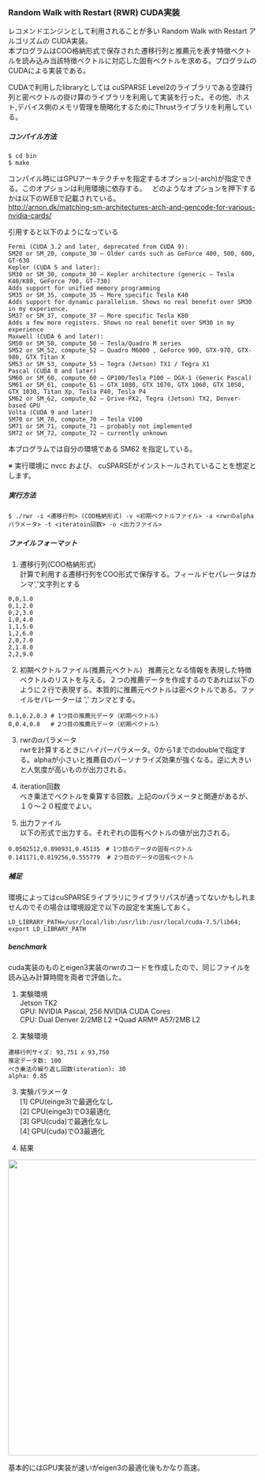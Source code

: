 ### Random Walk with Restart (RWR) CUDA実装  
レコメンドエンジンとして利用されることが多い Random Walk with Restart アルゴリズムの CUDA実装。  
本プログラムはCOO格納形式で保存された遷移行列と推薦元を表す特徴ベクトルを読み込み当該特徴ベクトルに対応した固有ベクトルを求める。プログラムのCUDAによる実装である。  

CUDAで利用したlibraryとしては cuSPARSE Level2のライブラリである空疎行列と密ベクトルの掛け算のライブラリを利用して実装を行った。その他、ホスト,デバイス側のメモリ管理を簡略化するためにThrustライブラリを利用している。

##### コンパイル方法
```
$ cd bin 
$ make
```
コンパイル時にはGPUアーキテクチャを指定するオプション(-arch)が指定できる。このオプションは利用環境に依存する。  
どのようなオプションを押下するかは以下のWEBで記載されている。  
http://arnon.dk/matching-sm-architectures-arch-and-gencode-for-various-nvidia-cards/  

引用すると以下のようになっている  

```
Fermi (CUDA 3.2 and later, deprecated from CUDA 9):
SM20 or SM_20, compute_30 – Older cards such as GeForce 400, 500, 600, GT-630
Kepler (CUDA 5 and later):
SM30 or SM_30, compute_30 – Kepler architecture (generic – Tesla K40/K80, GeForce 700, GT-730)
Adds support for unified memory programming
SM35 or SM_35, compute_35 – More specific Tesla K40
Adds support for dynamic parallelism. Shows no real benefit over SM30 in my experience.
SM37 or SM_37, compute_37 – More specific Tesla K80
Adds a few more registers. Shows no real benefit over SM30 in my experience
Maxwell (CUDA 6 and later):
SM50 or SM_50, compute_50 – Tesla/Quadro M series
SM52 or SM_52, compute_52 – Quadro M6000 , GeForce 900, GTX-970, GTX-980, GTX Titan X
SM53 or SM_53, compute_53 – Tegra (Jetson) TX1 / Tegra X1
Pascal (CUDA 8 and later)
SM60 or SM_60, compute_60 – GP100/Tesla P100 – DGX-1 (Generic Pascal)
SM61 or SM_61, compute_61 – GTX 1080, GTX 1070, GTX 1060, GTX 1050, GTX 1030, Titan Xp, Tesla P40, Tesla P4
SM62 or SM_62, compute_62 – Drive-PX2, Tegra (Jetson) TX2, Denver-based GPU
Volta (CUDA 9 and later)
SM70 or SM_70, compute_70 – Tesla V100
SM71 or SM_71, compute_71 – probably not implemented
SM72 or SM_72, compute_72 – currently unknown
```

本プログラムでは自分の環境である SM62 を指定している。　　

※ 実行環境に nvcc および、 cuSPARSEがインストールされていることを想定とします。

##### 実行方法
```
$ ./rwr -i <遷移行列> (COO格納形式) -v <初期ベクトルファイル> -a <rwrのalphaパラメータ> -t <iteratoin回数> -o <出力ファイル>
```
##### ファイルフォーマット
1. 遷移行列(COO格納形式)  
計算で利用する遷移行列をCOO形式で保存する。フィールドセパレータはカンマ','文字列とする
```
0,0,1.0
0,1,2.0
0,2,3.0
1,0,4.0
1,1,5.0
1,2,6.0
2,0,7.0
2,1.8.0
2,2,9.0
```
2. 初期ベクトルファイル(推薦元ベクトル)  
推薦元となる情報を表現した特徴ベクトルのリストを与える。２つの推薦データを作成するのであれば以下のように２行で表現する。本質的に推薦元ベクトルは密ベクトルである。ファイルセパレーターは ',' カンマとする。
```
0.1,0.2,0.3 # 1つ目の推薦元データ（初期ベクトル)
0,0.4,0.8   # 2つ目の推薦元データ（初期ベクトル)
```
3. rwrのαパラメータ  
rwrを計算するときにハイパーパラメータ。0から1までのdoubleで指定する。alphaが小さいと推薦自のパーソナライズ効果が強くなる。逆に大きいと人気度が高いものが出力される。  

4. iteration回数  
べき乗法でベクトルを乗算する回数。上記のαパラメータと関連があるが、１０〜２０程度でよい。  

5. 出力ファイル  
以下の形式で出力する。それぞれの固有ベクトルの値が出力される。
```
0.0502512,0.890931,0.45135　# 1つ目のデータの固有ベクトル
0.141171,0.819256,0.555779  # 2つ目のデータの固有ベクトル
```
##### 補足  
環境によってはcuSPARSEライブラリにライブラリパスが通ってないかもしれませんのでその場合は環境設定で以下の設定を実施しておく。
```
LD_LIBRARY_PATH=/usr/local/lib:/usr/lib:/usr/local/cuda-7.5/lib64;
export LD_LIBRARY_PATH
```
##### benchmark  
cuda実装のものとeigen3実装のrwrのコードを作成したので、同じファイルを読み込み計算時間を両者で評価した。
1. 実験環境  
Jetson TK2  
GPU: NVIDIA Pascal, 256 NVIDIA CUDA Cores  
CPU: Dual Denver 2/2MB L2 +Quad ARM® A57/2MB L2  

2. 実験環境
```
遷移行列サイズ: 93,751 x 93,750  
推定データ数: 100  
べき乗法の繰り返し回数(iteration): 30  
alpha: 0.85  
```
3. 実験パラメータ  
[1] CPU(einge3)で最適化なし  
[2] CPU(einge3)でO3最適化  
[3] GPU(cuda)で最適化なし  
[4] GPU(cuda)でO3最適化  

4. 結果
<p align="center">
<img src="https://user-images.githubusercontent.com/8604827/38763042-bd7c9862-3fce-11e8-8a30-0cd64ae2afa5.jpg" width="600px">
</p>
基本的にはGPU実装が速いがeigen3の最適化後もかなり高速。
